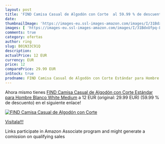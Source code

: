 ```yaml
---
layout: post
title: 'FIND Camisa Casual de Algodón con Corte  al 59.99 % de descuento'
date: 
thumbnailImage: 'https://images-eu.ssl-images-amazon.com/images/I/31BdxUfpq-L._SL200_.jpg'
images: [ 'https://images-eu.ssl-images-amazon.com/images/I/31BdxUfpq-L._SL200_.jpg' ]
comments: true
category: ofertas
author: ring
slug: B01N33C91Q
description:
actualPrice: 12 EUR
currency: EUR
price: 12
comparePrice: 29.99 EUR
inStock: true
prodname: FIND Camisa Casual de Algodón con Corte Estándar para Hombre  Blanco  White   Medium
---
```


Ahora mismo tienes [FIND Camisa Casual de Algodón con Corte Estándar para Hombre  Blanco  White   Medium](https://www.amazon.es/dp/B01N33C91Q/?tag=tolees-21) a 12 EUR (original: 29.99 EUR) (59.99 %  de descuento) en el siguiente enlace!

[![FIND Camisa Casual de Algodón con Corte ](https://images-eu.ssl-images-amazon.com/images/I/31BdxUfpq-L._SL200_.jpg)](https://www.amazon.es/dp/B01N33C91Q/?tag=tolees-21)

[Visítala!!!](https://www.amazon.es/dp/B01N33C91Q/?tag=tolees-21)

Links participate in Amazon Associate program and might generate a comission on qualifying sales
